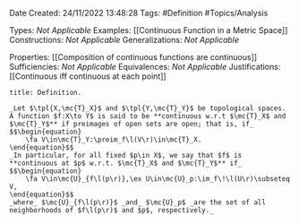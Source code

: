 <div class="topSpace"></div>

Date Created: 24/11/2022 13:48:28
Tags: #Definition #Topics/Analysis

Types: _Not Applicable_
Examples: [[Continuous Function in a Metric Space]]
Constructions: _Not Applicable_
Generalizations: _Not Applicable_

Properties: [[Composition of continuous functions are continuous]]
Sufficiencies: _Not Applicable_
Equivalences: _Not Applicable_
Justifications: [[Continuous iff continuous at each point]]

``` ad-Definition
title: Definition.

_Let $\tpl{X,\mc{T}_X}$ and $\tpl{Y,\mc{T}_Y}$ be topological spaces. A function $f:X\to Y$ is said to be **continuous w.r.t $\mc{T}_X$ and $\mc{T}_Y$** if preimages of open sets are open; that is, if_
$$\begin{equation}
    \fa V\in\mc{T}_Y:\preim_f\l(V\r)\in\mc{T}_X.
\end{equation}$$
_In particular, for all fixed $p\in X$, we say that $f$ is **continuous at $p$ w.r.t. $\mc{T}_X$ and $\mc{T}_Y$** if_
$$\begin{equation}
    \fa V\in\mc{U}_{f\l(p\r)},\ex U\in\mc{U}_p:\im_f\!\l(U\r)\subseteq V,
\end{equation}$$
_where_ $\mc{U}_{f\l(p\r)}$ _and_ $\mc{U}_p$ _are the set of all neighborhoods of $f\l(p\r)$ and $p$, respectively._

```
